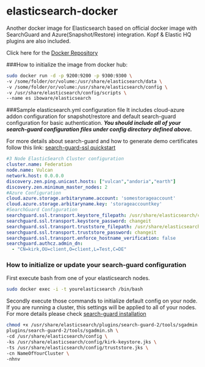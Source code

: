 # elasticsearch-docker
Another docker image for Elasticsearch based on official docker image with SearchGuard and Azure(Snapshot/Restore) integration. Kopf & Elastic HQ plugins are also included.

Click here for the [Docker Repository](https://hub.docker.com/r/iboware/elasticsearch/)

###How to initialize the image from docker hub:
```bash
sudo docker run -d -p 9200:9200 -p 9300:9300 \
-v /some/folder/or/volume:/usr/share/elasticsearch/data \
-v /some/folder/or/volume:/usr/share/elasticsearch/config \
-v /usr/share/elasticsearch/config/scripts \
--name es iboware/elasticsearch
```

###Sample elasticsearch.yml configuration file
It includes cloud-azure addon configuration for snapshot/restore and default search-guard configuration for basic authentication. **_You should include all of your search-guard configuration files under config directory defined above._**

For more details about search-guard and how to generate demo certificates follow this link:
[search-guard-ssl quickstart](https://github.com/floragunncom/search-guard-ssl-docs/blob/master/quickstart.md])

```yml
#3 Node ElasticSearch Cluster configuration
cluster.name: Federation
node.name: Vulcan
network.host: 0.0.0.0
discovery.zen.ping.unicast.hosts: ["vulcan","andoria","earth"]
discovery.zen.minimum_master_nodes: 2
#Azure Configuration
cloud.azure.storage.arbitaryname.account: 'somestorageaccount'
cloud.azure.storage.arbitaryname.key: 'storageaccountkey'
#SearchGuard Configuration
searchguard.ssl.transport.keystore_filepath: /usr/share/elasticsearch/config/node-0-keystore.jks
searchguard.ssl.transport.keystore_password: changeit
searchguard.ssl.transport.truststore_filepath: /usr/share/elasticsearch/config/truststore.jks
searchguard.ssl.transport.truststore_password: changeit
searchguard.ssl.transport.enforce_hostname_verification: false
searchguard.authcz.admin_dn:
  - "CN=kirk,OU=client,O=client,L=Test,C=DE"
```

### How to initialize or update your search-guard configuration
First execute bash from one of your elasticsearch nodes.
```bash
sudo docker exec -i -t yourelasticsearch /bin/bash
```
Secondly execute those commands to initialize default config on your node. If you are running a cluster, this settings will be applied to all of your nodes. For more details please check [search-guard installation](https://github.com/floragunncom/search-guard/wiki/Installation)
```bash
chmod +x /usr/share/elasticsearch/plugins/search-guard-2/tools/sgadmin.sh
plugins/search-guard-2/tools/sgadmin.sh \
-cd /usr/share/elasticsearch/config \ 
-ks /usr/share/elasticsearch/config/kirk-keystore.jks \
-ts /usr/share/elasticsearch/config/truststore.jks \
-cn NameOfYourCluster \ 
-nhnv 
```
